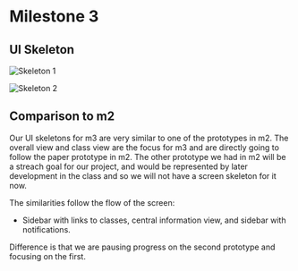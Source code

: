 # Milestone 3

## UI Skeleton

![Skeleton 1](/../assets/m3_skeleton_1.png)

![Skeleton 2](/../assets/m3_skeleton_2.png)


## Comparison to m2

Our UI skeletons for m3 are very similar to one of the prototypes in m2. The overall view and class view are the focus for m3 and are directly going to follow the paper prototype in m2. The other prototype we had in m2 will be a streach goal for our project, and would be represented by later development in the class and so we will not have a screen skeleton for it now.

The similarities follow the flow of the screen: 
- Sidebar with links to classes, central information view, and sidebar with notifications.

Difference is that we are pausing progress on the second prototype and focusing on the first.


